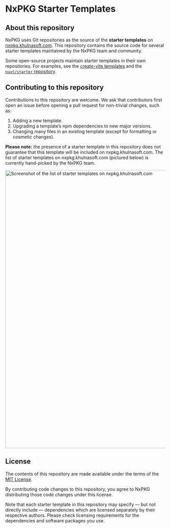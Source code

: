 # NxPKG Starter Templates

## About this repository

NxPKG uses Git repositories as the source of the __starter templates__ on [nxpkg.khulnasoft.com](https://nxpkg.khulnasoft.com). This repository contains the source code for several starter templates maintained by the NxPKG team and community.

Some open-source projects maintain starter templates in their own repositories. For examples, see the [create-vite templates](https://github.com/vitejs/vite/tree/main/packages/create-vite) and the [`nuxt/starter` repository](https:github.com/nuxt/starter/tree/v3-stackblitz).

## Contributing to this repository

Contributions to this repository are welcome. We ask that contributors first open an issue before opening a pull request for non-trivial changes, such as:

1. Adding a new template.
2. Upgrading a template’s npm dependencies to new major versions.
3. Changing many files in an existing template (except for formatting or cosmetic changes).

__Please note:__ the presence of a starter template in this repository does not guarantee that this template will be included on nxpkg.khulnasoft.com. The list of starter templates on nxpkg.khulnasoft.com (pictured below) is currently hand-picked by the NxPKG team.

<img width="872" alt="Screenshot of the list of starter templates on nxpkg.khulnasoft.com" src="https://user-images.githubusercontent.com/1511906/223094313-879ff9ca-9825-4335-87f6-b32d94939945.png">

## License

The contents of this repository are made available under the terms of the [MIT License](./LICENSE).

By contributing code changes to this repository, you agree to NxPKG distributing those code changes under this license.

Note that each starter template in this repository may specify — but not directly include — dependencies which are licensed separately by their respective authors. Please check licensing requirements for the dependencies and software packages you use.
